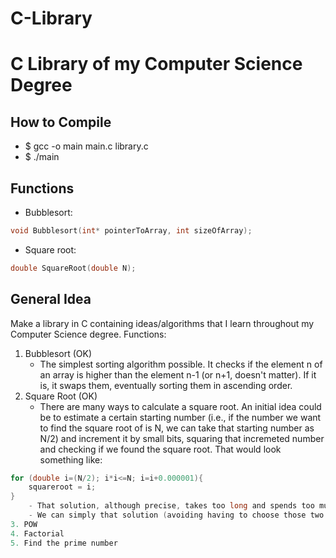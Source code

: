 # C-Library

# C Library of my Computer Science Degree

## How to Compile
- $ gcc -o main main.c library.c
- $ ./main

## Functions
- Bubblesort:
```c
void Bubblesort(int* pointerToArray, int sizeOfArray);
```
- Square root:
```c
double SquareRoot(double N);
```

## General Idea
Make a library in C containing ideas/algorithms that I learn throughout my Computer Science degree.
Functions:
1. Bubblesort (OK)
    - The simplest sorting algorithm possible. It checks if the element n of an array is higher than the element n-1 (or n+1, doesn't matter). If it is, it swaps them, eventually sorting them in ascending order.
2. Square Root (OK)
    - There are many ways to calculate a square root. An initial idea could be to estimate a certain starting number (i.e., if the number we want to find the square root of is N, we can take that starting number as N/2) and increment it by small bits, squaring that incremeted number and checking if we found the square root. That would look something like:
```c
for (double i=(N/2); i*i<=N; i=i+0.000001){
    squareroot = i;
}
    - That solution, although precise, takes too long and spends too much computing power. A much better solution is the approximation method, by which we place the possible square root in between to numbers (perfect squares) and change those numbers so that their squares are closer and closer to our number N.
    - We can simply that solution (avoiding having to choose those two perfect squares)
3. POW
4. Factorial
5. Find the prime number
